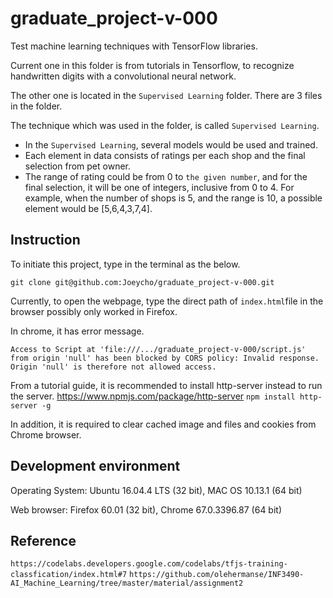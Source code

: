 # graduate_project-v-000
Test machine learning techniques with TensorFlow libraries.

Current one in this folder is from tutorials in Tensorflow, to recognize handwritten digits with a convolutional neural network.

The other one is located in the `Supervised Learning` folder. There are 3 files in the folder.

The technique which was used in the folder, is called `Supervised Learning`.

- In the `Supervised Learning`, several models would be used and trained.
- Each element in data consists of ratings per each shop and the final selection from pet owner. 
- The range of rating could be from 0 to `the given number`, and for the final selection, it will be one of integers, inclusive from 0 to 4. For example, when the number of shops is 5, and the range is 10, a possible element would be [5,6,4,3,7,4].

## Instruction

To initiate this project, type in the terminal as the below.

`git clone git@github.com:Joeycho/graduate_project-v-000.git`

Currently, to open the webpage, type the direct path of `index.html`file in the browser possibly only worked in Firefox.

In chrome, it has error message.

`Access to Script at 'file:///.../graduate_project-v-000/script.js' from origin 'null' has been blocked by CORS policy: Invalid response. Origin 'null' is therefore not allowed access.`

From a tutorial guide, it is recommended to install http-server instead to run the server.
https://www.npmjs.com/package/http-server
`npm install http-server -g`

In addition, it is required to clear cached image and files and cookies from Chrome browser.


## Development environment

Operating System: Ubuntu 16.04.4 LTS (32 bit), MAC OS 10.13.1 (64 bit)

Web browser: Firefox 60.01 (32 bit), Chrome 67.0.3396.87 (64 bit)

## Reference

`https://codelabs.developers.google.com/codelabs/tfjs-training-classfication/index.html#7`
`https://github.com/olehermanse/INF3490-AI_Machine_Learning/tree/master/material/assignment2`
